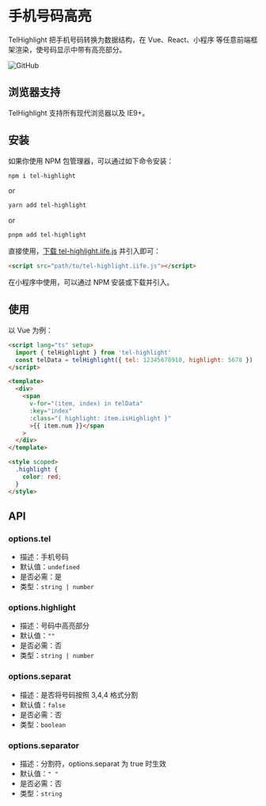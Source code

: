 # 手机号码高亮

TelHighlight 把手机号码转换为数据结构，在 Vue、React、小程序 等任意前端框架渲染，使号码显示中带有高亮部分。

![GitHub](https://img.shields.io/github/license/guangzan/tel-highlight)

## 浏览器支持

TelHighlight 支持所有现代浏览器以及 IE9+。

## 安装

如果你使用 NPM 包管理器，可以通过如下命令安装：

```bash
npm i tel-highlight
```

or

```bash
yarn add tel-highlight
```

or

```bash
pnpm add tel-highlight
```

直接使用，[下载 tel-highlight.iife.js]() 并引入即可：

```html
<script src="path/to/tel-highlight.iife.js"></script>
```

在小程序中使用，可以通过 NPM 安装或下载并引入。

## 使用

以 Vue 为例：

```html
<script lang="ts" setup>
  import { telHighlight } from 'tel-highlight'
  const telData = telHighlight({ tel: 12345678910, highlight: 5678 })
</script>

<template>
  <div>
    <span
      v-for="(item, index) in telData"
      :key="index"
      :class="{ highlight: item.isHighlight }"
      >{{ item.num }}</span
    >
  </div>
</template>

<style scoped>
  .highlight {
    color: red;
  }
</style>
```

## API

### options.tel

- 描述：手机号码
- 默认值：`undefined`
- 是否必需：是
- 类型：`string | number`

### options.highlight

- 描述：号码中高亮部分
- 默认值：`""`
- 是否必需：否
- 类型：`string | number`

### options.separat

- 描述：是否将号码按照 3,4,4 格式分割
- 默认值：`false`
- 是否必需：否
- 类型：`boolean`

### options.separator

- 描述：分割符，options.separat 为 true 时生效
- 默认值：`" "`
- 是否必需：否
- 类型：`string`
